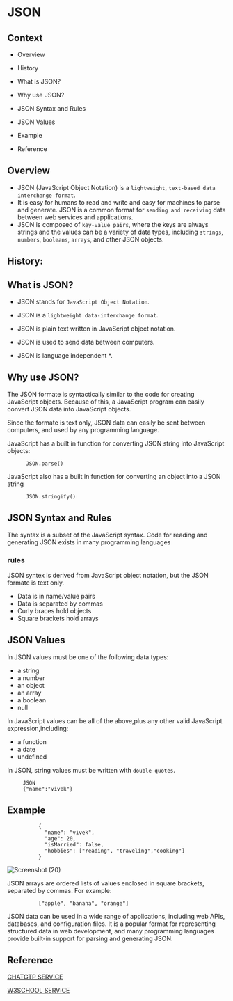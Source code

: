 # JSON
 
##  Context
 
   - Overview

   - History
  
   - What is JSON?
  
   - Why use JSON?
  
   - JSON Syntax and Rules
  
   - JSON Values
 
   - Example

   - Reference
  

## Overview
- JSON (JavaScript Object Notation) is a `lightweight`, `text-based data interchange format`. 
- It is easy for humans to read and write and easy for machines to parse and generate. JSON is a common format for `sending and receiving` data between web services and applications.
- JSON is composed of `key-value pairs`, where the keys are always strings and the values can be a variety of data types, including `strings`, `numbers`, `booleans`, `arrays`, and other JSON objects.


## History:


## What is JSON?

 - JSON stands for `JavaScript Object Notation`.
 
 - JSON is a `lightweight data-interchange format`.
 
 - JSON is plain text written in JavaScript object notation.
 
 - JSON is used to send data between computers.
 
 - JSON is language independent *.



## Why use JSON?

 The JSON formate is syntactically similar to the code for creating JavaScript objects. Because of this, a JavaScript program can easily convert JSON data into JavaScript objects.
 
 Since the formate is text only, JSON data can easily be sent between computers, and used by any programming language.
 
 JavaScript has a built in function for converting JSON string into JavaScript objects:
          
          JSON.parse()

 JavaScript also has a built in function for converting an object into a JSON string
 
          JSON.stringify()
 
 

## JSON Syntax and Rules

The syntax is a subset of the JavaScript syntax. Code for reading and generating JSON exists in many programming languages

### rules

JSON syntex is derived from JavaScript object notation, but the JSON formate is text only.

  - Data is in name/value pairs
  - Data is separated by commas
  - Curly braces hold objects
  - Square brackets hold arrays
 

## JSON Values

In JSON   values must be one of the following data types:

  - a string
  - a number
  - an object
  - an array
  - a boolean
  - null

In JavaScript values can be all of the above,plus any other valid JavaScript expression,including:

  - a function
  - a date
  - undefined

In JSON, string values must be written with `double quotes`.

         
         JSON 
         {"name":"vivek"}
         


## Example


              {
                "name": "vivek",
                "age": 20,
                "isMarried": false,
                "hobbies": ["reading", "traveling","cooking"]
              }



![Screenshot (20)](https://github.com/GaneshPelluru/Begineers/assets/129501298/93c6395a-79df-4f30-b29c-b8b26443db87)

JSON arrays are ordered lists of values enclosed in square brackets, separated by commas. For example:

              ["apple", "banana", "orange"]


JSON data can be used in a wide range of applications, including web APIs, databases, and configuration files. It is a popular format for representing structured data in web development, and many programming languages provide built-in support for parsing and generating JSON.


## Reference

[ CHATGTP SERVICE ](https://chat.openai.com/chat)

[ W3SCHOOL SERVICE ](https://www.w3schools.com)









